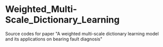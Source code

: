 # Weighted_Multi-Scale_Dictionary_Learning
Source codes for paper "A weighted multi-scale dictionary learning model and its applications on bearing fault diagnosis"
